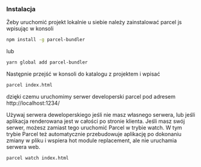 ### Instalacja

Żeby uruchomić projekt lokalnie u siebie należy zainstalować parcel js wpisując w konsoli

```sh
npm install -g parcel-bundler
```
lub 
```sh
yarn global add parcel-bundler
```
Następnie przejść w konsoli do katalogu z projektem i wpisać

```sh
parcel index.html
```
dzięki czemu uruchomimy serwer developerski parcel pod adresem http://localhost:1234/

Używaj serwera deweloperskiego jeśli nie masz własnego serwera, lub jeśli aplikacja renderowana jest w całości po stronie klienta. Jeśli masz swój serwer, możesz zamiast tego uruchomić Parcel w trybie watch. W tym trybie Parcel też automatycznie przebudowuje aplikację po dokonaniu zmiany w pliku i wspiera hot module replacement, ale nie uruchamia serwera web.

```sh
parcel watch index.html
```